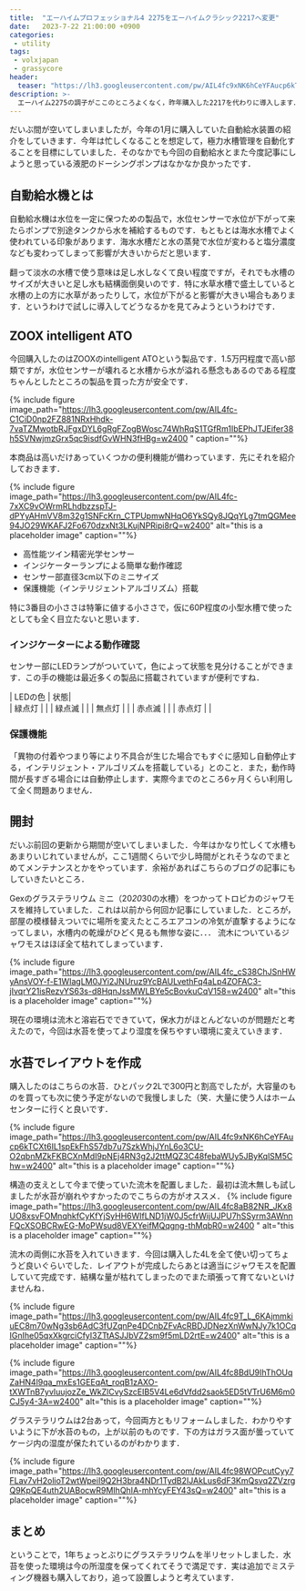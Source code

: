 ```yaml
---
title:  "エーハイムプロフェッショナル4 2275をエーハイムクラシック2217へ変更"
date:   2023-7-22 21:00:00 +0900
categories: 
 - utility
tags:
 - volxjapan
 - grassycore
header:
  teaser: "https://lh3.googleusercontent.com/pw/AIL4fc9xNK6hCeYFAucp6kTCXt6IL1spEkFhS57db7u7SzkWhjJYnL6o3CU-O2qbnMZkFKBCXnMdI9pNEj4RN3g2J2ttMQZ3C48febaWUy5JByKqlSM5Chw=w2400"
description: >-
  エーハイム2275の調子がここのところよくなく，昨年購入した2217を代わりに導入します．
---
```






だいぶ間が空いてしまいましたが，今年の1月に購入していた自動給水装置の紹介をしていきます．今年は忙しくなることを想定して，極力水槽管理を自動化することを目標にしていました．そのなかでも今回の自動給水とまた今度記事にしようと思っている液肥のドーシングポンプはなかなか良かったです．

## 自動給水機とは

自動給水機は水位を一定に保つための製品で，水位センサーで水位が下がって来たらポンプで別途タンクから水を補給するものです．もともとは海水水槽でよく使われている印象があります．海水水槽だと水の蒸発で水位が変わると塩分濃度なども変わってしまって影響が大きいからだと思います．

翻って淡水の水槽で使う意味は足し水しなくて良い程度ですが，それでも水槽のサイズが大きいと足し水も結構面倒臭いのです．特に水草水槽で盛土していると水槽の上の方に水草があったりして，水位が下がると影響が大きい場合もあります．というわけで試しに導入してどうなるかを見てみようというわけです．


## ZOOX intelligent ATO

今回購入したのはZOOXのintelligent ATOという製品です．1.5万円程度で高い部類ですが，水位センサーが壊れると水槽から水が溢れる懸念もあるのである程度ちゃんとしたところの製品を買った方が安全です．

{% include figure image_path="https://lh3.googleusercontent.com/pw/AIL4fc-C1CiD0np2FZ881NRxHhdk-7vaTZMwotbRJFgxDYL6gRgFZogBWosc74WhRqS1TGfRm1IbEPhJTJEifer38h5SVNwjmzGrx5qc9isdfGvWHN3fHBg=w2400
" caption=""%}

本商品は高いだけあっていくつかの便利機能が備わっています．先にそれを紹介しておきます．

{% include figure image_path="https://lh3.googleusercontent.com/pw/AIL4fc-7xXC9vOWrmRLhdbzzspTJ-dPYyAHmVV8m32g1SNFcKrn_CTPUpmwNHqO6YkSQy8JQqYLg7tmQGMee94JO29WKAFJ2Fo670dzxNt3LKujNPRipi8rQ=w2400" alt="this is a placeholder image" caption=""%}

- 高性能ツイン精密光学センサー
- インジケーターランプによる簡単な動作確認
- センサー部直径3cm以下のミニサイズ
- 保護機能（インテリジェントアルゴリズム）搭載

特に3番目の小ささは特筆に値する小ささで，仮に60P程度の小型水槽で使ったとしても全く目立たないと思います．

### インジケーターによる動作確認

センサー部にLEDランプがついていて，色によって状態を見分けることができます．この手の機能は最近多くの製品に搭載されていますが便利ですね．

| LEDの色 | 状態|  
| 緑点灯  |     | 
| 緑点滅  |     | 
| 無点灯  |     | 
| 赤点滅  |     | 
| 赤点灯  |     | 



### 保護機能

「異物の付着やつまり等により不具合が生じた場合でもすぐに感知し自動停止する，インテリジェント・アルゴリズムを搭載している」とのこと．また，動作時間が長すぎる場合には自動停止します．実際今までのところ6ヶ月くらい利用して全く問題ありません．

## 開封




だいぶ前回の更新から期間が空いてしまいました．今年はかなり忙しくて水槽もあまりいじれていませんが，ここ1週間くらいで少し時間がとれそうなのでまとめてメンテナンスとかをやっています．余裕があればこちらのブログの記事にもしていきたいところ．

Gexのグラステラリウム ミニ（20*20*30の水槽）をつかってトロピカのジャワモスを維持していました．これは以前から何回か記事にしていました．ところが，部屋の模様替えついでに場所を変えたところエアコンの冷気が直撃するようになってしまい，水槽内の乾燥がひどく見るも無惨な姿に．．． 流木についているジャワモスはほぼ全て枯れてしまっています．

{% include figure image_path="https://lh3.googleusercontent.com/pw/AIL4fc_cS38ChJSnHWyAnsVOY-f-E1WIagLM0JYi2JNUruz9YcBAULvethFq4aLp4ZOFAC3-jIvqrY21isRezvYS63s-d8HqnJssMWLBYe5cBovkuCqV158=w2400" alt="this is a placeholder image" caption=""%}

現在の環境は流木と溶岩石でできていて，保水力がほとんどないのが問題だと考えたので，今回は水苔を使ってより湿度を保ちやすい環境に変えていきます．

## 水苔でレイアウトを作成

購入したのはこちらの水苔．ひとパック2Lで300円と割高でしたが，大容量のものを買っても次に使う予定がないので我慢しました（笑．大量に使う人はホームセンターに行くと良いです．

{% include figure image_path="https://lh3.googleusercontent.com/pw/AIL4fc9xNK6hCeYFAucp6kTCXt6IL1spEkFhS57db7u7SzkWhjJYnL6o3CU-O2qbnMZkFKBCXnMdI9pNEj4RN3g2J2ttMQZ3C48febaWUy5JByKqlSM5Chw=w2400" alt="this is a placeholder image" caption=""%}


構造の支えとして今まで使っていた流木を配置しました．最初は流木無しも試しましたが水苔が崩れやすかったのでこちらの方がオススメ．
{% include figure image_path="https://lh3.googleusercontent.com/pw/AIL4fc8aB82NR_JKx8UO8xsvFOMnqhkfCyKfYjSyHH6WIfLND1jW0J5cfrWijUJPU7hSSyrm3AWnnFQcXSOBCRwEG-MoPWsud8VEXYeifMQqgng-thMqbR0=w2400
" alt="this is a placeholder image" caption=""%}

流木の両側に水苔を入れていきます．今回は購入した4Lを全て使い切ってちょうど良いぐらいでした．レイアウトが完成したらあとは適当にジャワモスを配置していて完成です．結構な量が枯れてしまったのでまた頑張って育てないといけませんね． 

{% include figure image_path="https://lh3.googleusercontent.com/pw/AIL4fc9T_L_6KAjmmkiuEC8m70wNg3sb6AdC3fUZqnPe4DCnbZFvAcRBDJDNezXnWwNJy7k1OCqIGnIhe05qxXkgrciCfyI3ZTtASJJbVZ2sm9f5mLD2rtE=w2400" alt="this is a placeholder image" caption=""%}

{% include figure image_path="https://lh3.googleusercontent.com/pw/AIL4fc8BdU9IhThOUqZaHN4l9qa_mxEs1GEEqAt_roqB1zAXO-tXWTnB7yvIuujozZe_WkZlCvySzcEIB5V4Le6dVfdd2saok5ED5tVTrU6M6m0CJ5y4-3A=w2400" alt="this is a placeholder image" caption=""%}


グラステラリウムは2台あって，今回両方ともリフォームしました．わかりやすいように下が水苔のもの，上が以前のものです．下の方はガラス面が曇っていてケージ内の湿度が保たれているのがわかります．

{% include figure image_path="https://lh3.googleusercontent.com/pw/AIL4fc98WOPcutCyy7FLav7vH2olioT2wtWpeiI9Q2H3bra4NDr1TydB2IJAkLus6dF3KmQsvq2ZVzrgQ9KpQE4uth2UABocwR9MIhQhIA-mhYcyFEY43sQ=w2400" alt="this is a placeholder image" caption=""%}

## まとめ

ということで，1年ちょっとぶりにグラステラリウムを半リセットしました．水苔を使った環境は今の所湿度を保ってくれてそうで満足です．実は追加でミスティング機器も購入しており，追って設置しようと考えています．





